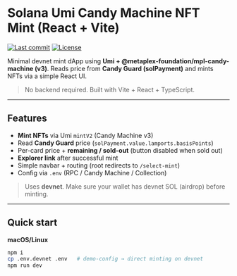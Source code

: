 # Solana Umi Candy Machine NFT Mint (React + Vite)

[![Last commit](https://img.shields.io/github/last-commit/<YOUR_GH_USER>/<YOUR_REPO>)](#)
[![License](https://img.shields.io/badge/license-MIT-informational)](./LICENSE)

Minimal devnet mint dApp using **Umi + @metaplex-foundation/mpl-candy-machine (v3)**.
Reads price from **Candy Guard (solPayment)** and mints NFTs via a simple React UI.

> No backend required. Built with Vite + React + TypeScript.

---

## Features

- **Mint NFTs** via Umi `mintV2` (Candy Machine v3)
- Read **Candy Guard** price (`solPayment.value.lamports.basisPoints`)
- Per-card price + **remaining / sold-out** (button disabled when sold out)
- **Explorer link** after successful mint
- Simple navbar + routing (root redirects to `/select-mint`)
- Config via `.env` (RPC / Candy Machine / Collection)

> Uses **devnet**. Make sure your wallet has devnet SOL (airdrop) before minting.

---

## Quick start

**macOS/Linux**

```bash
npm i
cp .env.devnet .env   # demo-config → direct minting on devnet
npm run dev
```
